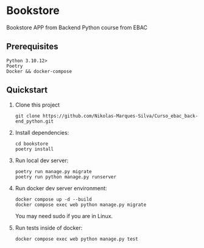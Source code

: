 # Bookstore

Bookstore APP from Backend Python course from EBAC

## Prerequisites

```
Python 3.10.12>
Poetry
Docker && docker-compose

```

## Quickstart

1. Clone this project

   ```shell
   git clone https://github.com/Nikolas-Marques-Silva/Curso_ebac_back-end_python.git
   ```

2. Install dependencies:

   ```shell
   cd bookstore
   poetry install
   ```

3. Run local dev server:

   ```shell
   poetry run manage.py migrate
   poetry run python manage.py runserver
   ```
   
4. Run docker dev server environment:

   ```shell
   docker compose up -d --build 
   docker compose exec web python manage.py migrate
   ```
   You may need sudo if you are in Linux.

5. Run tests inside of docker:

   ```shell
   docker compose exec web python manage.py test
   ```
